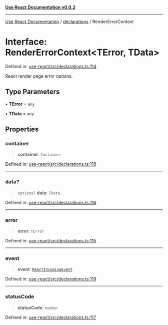 [**Use React Documentation v0.0.2**](../../README.md)

***

[Use React Documentation](../../modules.md) / [declarations](../README.md) / RenderErrorContext

# Interface: RenderErrorContext\<TError, TData\>

Defined in: [use-react/src/declarations.ts:114](https://github.com/stonemjs/use-react/blob/35b6e6a63b128df8b7d2db68dda3eb3286adfc69/src/declarations.ts#L114)

React render page error options.

## Type Parameters

• **TError** = `any`

• **TData** = `any`

## Properties

### container

> **container**: `Container`

Defined in: [use-react/src/declarations.ts:118](https://github.com/stonemjs/use-react/blob/35b6e6a63b128df8b7d2db68dda3eb3286adfc69/src/declarations.ts#L118)

***

### data?

> `optional` **data**: `TData`

Defined in: [use-react/src/declarations.ts:116](https://github.com/stonemjs/use-react/blob/35b6e6a63b128df8b7d2db68dda3eb3286adfc69/src/declarations.ts#L116)

***

### error

> **error**: `TError`

Defined in: [use-react/src/declarations.ts:115](https://github.com/stonemjs/use-react/blob/35b6e6a63b128df8b7d2db68dda3eb3286adfc69/src/declarations.ts#L115)

***

### event

> **event**: [`ReactIncomingEvent`](../type-aliases/ReactIncomingEvent.md)

Defined in: [use-react/src/declarations.ts:119](https://github.com/stonemjs/use-react/blob/35b6e6a63b128df8b7d2db68dda3eb3286adfc69/src/declarations.ts#L119)

***

### statusCode

> **statusCode**: `number`

Defined in: [use-react/src/declarations.ts:117](https://github.com/stonemjs/use-react/blob/35b6e6a63b128df8b7d2db68dda3eb3286adfc69/src/declarations.ts#L117)
